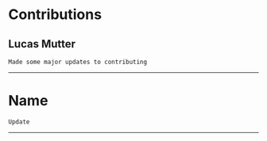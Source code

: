 # Contributions
## Lucas Mutter
    Made some major updates to contributing
----------------------------------------
# Name
    Update
----------------------------------------